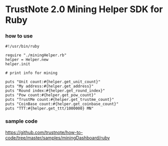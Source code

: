 # TrustNote 2.0 Mining Helper SDK for Ruby

### how to use
```
#!/usr/bin/ruby

require "./miningHelper.rb"
helper = Helper.new
helper.init

# print info for mining 

puts "Unit count:#{helper.get_unit_count}"
puts "My address:#{helper.get_address}"
puts "Round index:#{helper.get_round_index}"
puts "Pow count:#{helper.get_pow_count}"
puts "TrustMe count:#{helper.get_trustme_count}"
puts "CoinBase count:#{helper.get_coinbase_count}"
puts "TTT:#{helper.get_ttt/1000000} MN"
```

### sample code

https://github.com/trustnote/how-to-code/tree/master/samples/miningDashboard/ruby